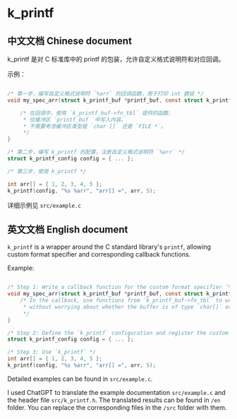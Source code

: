 

# k_printf

## 中文文档 Chinese document

k_printf 是对 C 标准库中的 printf 的包装，允许自定义格式说明符和对应回调。

示例：
```C

/* 第一步，编写自定义格式说明符 `%arr` 的回调函数，用于打印 int 数组 */
void my_spec_arr(struct k_printf_buf *printf_buf, const struct k_printf_spec *spec, va_list *args) {

    /* 在回调中，使用 `k_printf_buf->fn_tbl` 提供的函数，
     * 往缓冲区 `printf_buf `中写入内容。
     * 不需要考虑缓冲区类型是 `char []` 还是 `FILE *`。
     */
}

/* 第二步，编写 k_printf 的配置，注册自定义格式说明符 `%arr` */
struct k_printf_config config = { ... };

/* 第三步，使用 k_printf */

int arr[] = { 1, 2, 3, 4, 5 };
k_printf(config, "%s %arr", "arr[] =", arr, 5);

```

详细示例见 `src/example.c`

## 英文文档 English document

`k_printf` is a wrapper around the C standard library's `printf`,
allowing custom format specifier and corresponding callback functions.

Example:
```C

/* Step 1: Write a callback function for the custom format specifier `%arr` to print an int array */
void my_spec_arr(struct k_printf_buf *printf_buf, const struct k_printf_spec *spec, va_list *args) {
    /* In the callback, use functions from `k_printf_buf->fn_tbl` to write content to `printf_buf` 
     * without worrying about whether the buffer is of type `char[]` or `FILE *`. 
     */
}

/* Step 2: Define the `k_printf` configuration and register the custom format specifier `%arr` */
struct k_printf_config config = { ... };

/* Step 3: Use `k_printf` */
int arr[] = { 1, 2, 3, 4, 5 };
k_printf(config, "%s %arr", "arr[] =", arr, 5);

```

Detailed examples can be found in `src/example.c`.

I used ChatGPT to translate the example documentation `src/example.c` and the header file `src/k_printf.h`.
The translated results can be found in `/en` folder.
You can replace the corresponding files in the `/src` folder with them.
